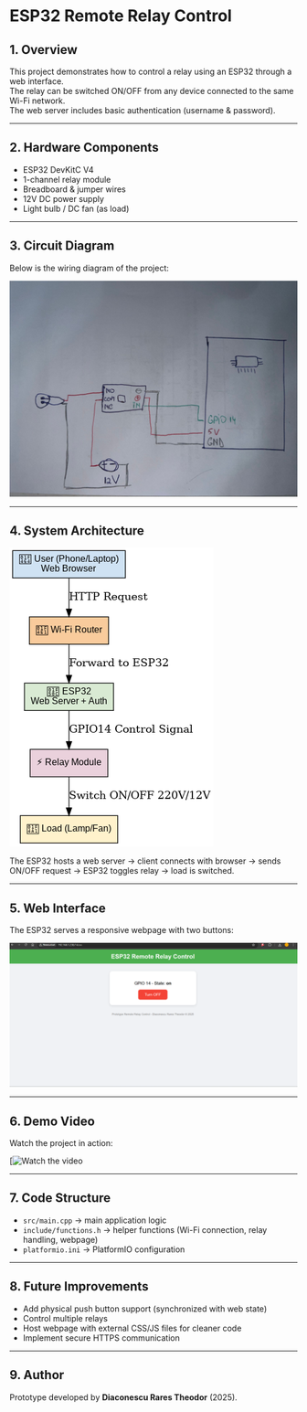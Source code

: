 # ESP32 Remote Relay Control

## 1. Overview
This project demonstrates how to control a relay using an ESP32 through a web interface.  
The relay can be switched ON/OFF from any device connected to the same Wi-Fi network.  
The web server includes basic authentication (username & password).

---

## 2. Hardware Components
- ESP32 DevKitC V4  
- 1-channel relay module  
- Breadboard & jumper wires  
- 12V DC power supply  
- Light bulb / DC fan (as load)

---

## 3. Circuit Diagram
Below is the wiring diagram of the project:  

![Circuit Diagram](media/circuit-diagram.jpg)

---

## 4. System Architecture
![System Architecture](media/system-architecture.png)  

The ESP32 hosts a web server → client connects with browser → sends ON/OFF request → ESP32 toggles relay → load is switched.

---

## 5. Web Interface
The ESP32 serves a responsive webpage with two buttons:  

![Web Interface](media/web-interface.png)

---

## 6. Demo Video
Watch the project in action:  

[![Watch the video]([https://youtube.com/your_demo_video_link](https://youtube.com/shorts/Zg5O2ug4D8o?feature=share))

---

## 7. Code Structure
- `src/main.cpp` → main application logic  
- `include/functions.h` → helper functions (Wi-Fi connection, relay handling, webpage)  
- `platformio.ini` → PlatformIO configuration  

---

## 8. Future Improvements
- Add physical push button support (synchronized with web state)  
- Control multiple relays  
- Host webpage with external CSS/JS files for cleaner code  
- Implement secure HTTPS communication  

---

## 9. Author
Prototype developed by **Diaconescu Rares Theodor** (2025).  
